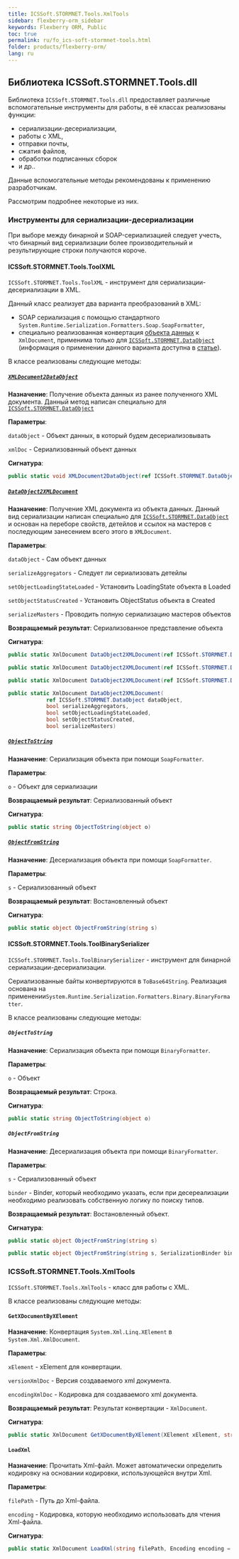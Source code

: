 ```yaml
---
title: ICSSoft.STORMNET.Tools.XmlTools
sidebar: flexberry-orm_sidebar
keywords: Flexberry ORM, Public
toc: true
permalink: ru/fo_ics-soft-stormnet-tools.html
folder: products/flexberry-orm/
lang: ru
---
```


## Библиотека ICSSoft.STORMNET.Tools.dll

Библиотека `ICSSoft.STORMNET.Tools.dll` предоставляет различные вспомогательные инструменты для работы, в её классах реализованы функции:

* сериализации-десериализации,
* работы с XML,
* отправки почты,
* сжатия файлов,
* обработки подписанных сборок
* и др..

Данные вспомогательные методы рекомендованы к применению разработчикам.

Рассмотрим подробнее некоторые из них.

### Инструменты для сериализации-десериализации

При выборе между бинарной и SOAP-сериализацией следует учесть, что бинарный вид сериализации более производительный и результирующие строки получаются короче.

#### ICSSoft.STORMNET.Tools.ToolXML

`ICSSoft.STORMNET.Tools.ToolXML` - инструмент для сериализации-десериализации в XML.

Данный класс реализует два варианта преобразований в XML:

* SOAP сериализация с помощью стандартного `System.Runtime.Serialization.Formatters.Soap.SoapFormatter`,
* специально реализованная конвертация [объекта данных](fo_dataobject.html) к `XmlDocument`, применима только для [`ICSSoft.STORMNET.DataObject`](fo_dataobject.html) (информация о применении данного варианта доступна в [статье](fo_aggregating-function.html)).

В классе реализованы следующие методы:

##### [`XMLDocument2DataObject`](fo_aggregating-function.html)

__Назначение__: Получение объекта данных из ранее полученного XML документа. Данный метод написан специально для [`ICSSoft.STORMNET.DataObject`](fo_dataobject.html)

__Параметры__:
 
`dataObject` - Объект данных, в который будем десериализовывать 

`xmlDoc` - Сериализованный объект данных 

__Сигнатура__:

``` csharp
public static void XMLDocument2DataObject(ref ICSSoft.STORMNET.DataObject dataObject, XmlDocument xmlDoc)
```

##### [`DataObject2XMLDocument`](fo_aggregating-function.html)

__Назначение__: Получение XML документа из объекта данных. Данный вид сериализации написан специально для [`ICSSoft.STORMNET.DataObject`](fo_dataobject.html) и основан на переборе свойств, детейлов и ссылок на мастеров с последующим занесением всего этого в `XMLDocument`. 

__Параметры__:
 
`dataObject` - Сам объект данных 

`serializeAggregators` - Следует ли сериализовать детейлы 

`setObjectLoadingStateLoaded` - Установить LoadingState объекта в Loaded 

`setObjectStatusCreated` - Установить ObjectStatus объекта в Created 

`serializeMasters` - Проводить полную сериализацию мастеров объектов 

__Возвращаемый результат__: Сериализованное представление объекта 

__Сигнатура__:

``` csharp
public static XmlDocument DataObject2XMLDocument(ref ICSSoft.STORMNET.DataObject dataObject)
```

``` csharp
public static XmlDocument DataObject2XMLDocument(ref ICSSoft.STORMNET.DataObject dataObject, bool serializeAggregators)
``` 

``` csharp
public static XmlDocument DataObject2XMLDocument(ref ICSSoft.STORMNET.DataObject dataObject, bool serializeAggregators, bool setObjectLoadingStateLoaded, bool setObjectStatusCreated)
```

``` csharp
public static XmlDocument DataObject2XMLDocument(
            ref ICSSoft.STORMNET.DataObject dataObject, 
            bool serializeAggregators,
            bool setObjectLoadingStateLoaded, 
            bool setObjectStatusCreated, 
            bool serializeMasters)
```

##### [`ObjectToString`](fo_aggregating-function.html)

__Назначение__: Сериализация объекта при помощи `SoapFormatter`. 

__Параметры__:
 
`o` - Объект для сериализации

__Возвращаемый результат__: Сериализованный объект

__Сигнатура__:

``` csharp
public static string ObjectToString(object o)
```

##### [`ObjectFromString`](fo_aggregating-function.html)

__Назначение__: Десериализация объекта при помощи `SoapFormatter`. 

__Параметры__:
 
`s` - Сериализованный объект

__Возвращаемый результат__: Востановленный объект 

__Сигнатура__:

``` csharp
public static object ObjectFromString(string s)
```

#### ICSSoft.STORMNET.Tools.ToolBinarySerializer

`ICSSoft.STORMNET.Tools.ToolBinarySerializer` - инструмент для бинарной сериализации-десериализации.

Сериализованные байты конвертируются в `ToBase64String`. Реализация основана на применении`System.Runtime.Serialization.Formatters.Binary.BinaryFormatter`.

В классе реализованы следующие методы:

##### `ObjectToString`

__Назначение__: Сериализация объекта при помощи `BinaryFormatter`.

__Параметры__:

`o` - Объект

__Возвращаемый результат__: Строка.

__Сигнатура__:

``` csharp
public static string ObjectToString(object o)
```

##### `ObjectFromString`

__Назначение__: Десериализация объекта при помощи `BinaryFormatter`.

__Параметры__:

`s` - Сериализованный объект

`binder` - Binder, который необходимо указать, если при десереализации необходимо реализовать собственную логику по поиску типов. 

__Возвращаемый результат__: Востановленный объект.

__Сигнатура__:

``` csharp
public static object ObjectFromString(string s)
```

``` csharp
public static object ObjectFromString(string s, SerializationBinder binder)
```

<!--BinarySerializer - также предназначен для бинарной сериализации. Похож на ToolBinarySerializer, но использует Generic.-->


### ICSSoft.STORMNET.Tools.XmlTools

`ICSSoft.STORMNET.Tools.XmlTools` - класс для работы с XML.

В классе реализованы следующие методы:

#### `GetXDocumentByXElement`

__Назначение__: Конвертация `System.Xml.Linq.XElement` в `System.Xml.XmlDocument`.

__Параметры__:

`xElement` - xElement для конвертации.

`versionXmlDoc` - Версия создаваемого xml документа.

`encodingXmlDoc` - Кодировка для создаваемого xml документа.

__Возвращаемый результат__: Результат конвертации - `XmlDocument`.

__Сигнатура__:

``` csharp
public static XmlDocument GetXDocumentByXElement(XElement xElement, string versionXmlDoc, string encodingXmlDoc)
```

#### `LoadXml`

__Назначение__: Прочитать Xml-файл. Может автоматически определить кодировку на основании кодировки, использующейся внутри Xml.

__Параметры__:

`filePath` - Путь до Xml-файла.

`encoding` - Кодировка, которую необходимо использовать для чтения Xml-файла.

__Сигнатура__:

``` csharp
public static XmlDocument LoadXml(string filePath, Encoding encoding = null)
```
